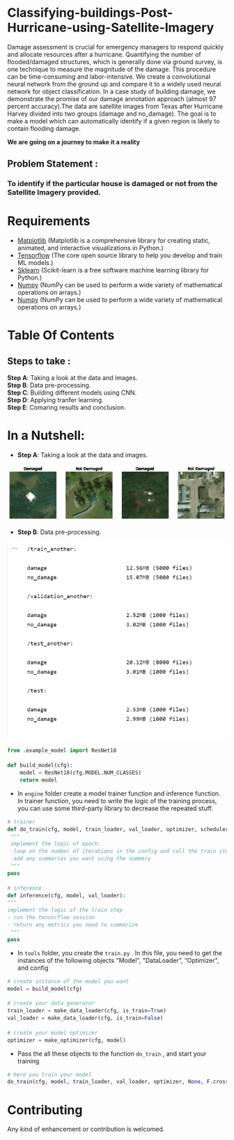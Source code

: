 # Classifying-buildings-Post-Hurricane-using-Satellite-Imagery

Damage assessment is crucial for emergency managers to respond quickly and allocate resources after a hurricane. Quantifying the number of flooded/damaged structures, which is generally done via ground survey, is one technique to measure the magnitude of the damage. This procedure can be time-consuming and labor-intensive. We create a convolutional neural network from the ground up and compare it to a widely used neural network for object classification. In a case study of building damage, we demonstrate the promise of our damage annotation approach (almost 97 percent accuracy).The data are satellite images from Texas after Hurricane Harvey divided into two groups (damage and no_damage). The goal is to make a model which can automatically identify if a given region is likely to contain flooding damage.

**We are going on a journey to make it a reality**

## Problem Statement :<br>
### To identify if the particular house is damaged or not from the Satellite Imagery provided. <br>


# Requirements
- [Matplotlib](https://matplotlib.org/) (Matplotlib is a comprehensive library for creating static, animated, and interactive visualizations in Python.)
- [Tensorflow](https://www.tensorflow.org/) (The core open source library to help you develop and train ML models.) 
- [Sklearn](https://scikit-learn.org/) (Scikit-learn is a free software machine learning library for Python.)
- [Numpy](https://numpy.org/) (NumPy can be used to perform a wide variety of mathematical operations on arrays.)
- [Numpy](https://numpy.org/) (NumPy can be used to perform a wide variety of mathematical operations on arrays.)

# Table Of Contents
## Steps to take : <br>
<b>Step A</b>: Taking a look at the data and images.<br>
<b>Step B</b>: Data pre-processing.<br>
<b>Step C</b>: Building different models using CNN.<br>
<b>Step D</b>: Applying tranfer learning.<br>
<b>Step E</b>: Comaring results and conclusion.<br>

# In a Nutshell:
- <b>Step A</b>: Taking a look at the data and images.<br>

![Damaged and undamaged houses post hurricane](assets_for_github/output.jpeg) 

- <b>Step B</b>: Data pre-processing.<br>

![Damaged and undamaged houses post hurricane](assets_for_github/data.png) 

```python
from .example_model import ResNet18

def build_model(cfg):
    model = ResNet18(cfg.MODEL.NUM_CLASSES)
    return model
``` 

   
- In `engine`  folder create a model trainer function and inference function. In trainer function, you need to write the logic of the training process, you can use some third-party library to decrease the repeated stuff.

```python
# trainer
def do_train(cfg, model, train_loader, val_loader, optimizer, scheduler, loss_fn):
 """
 implement the logic of epoch:
 -loop on the number of iterations in the config and call the train step
 -add any summaries you want using the summary
 """
pass

# inference
def inference(cfg, model, val_loader):
"""
implement the logic of the train step
- run the tensorflow session
- return any metrics you need to summarize
 """
pass
```

- In `tools`  folder, you create the `train.py` .  In this file, you need to get the instances of the following objects "Model",  "DataLoader”, “Optimizer”, and config
```python
# create instance of the model you want
model = build_model(cfg)

# create your data generator
train_loader = make_data_loader(cfg, is_train=True)
val_loader = make_data_loader(cfg, is_train=False)

# create your model optimizer
optimizer = make_optimizer(cfg, model)
```

- Pass the all these objects to the function `do_train` , and start your training
```python
# here you train your model
do_train(cfg, model, train_loader, val_loader, optimizer, None, F.cross_entropy)
```






# Contributing
Any kind of enhancement or contribution is welcomed.






